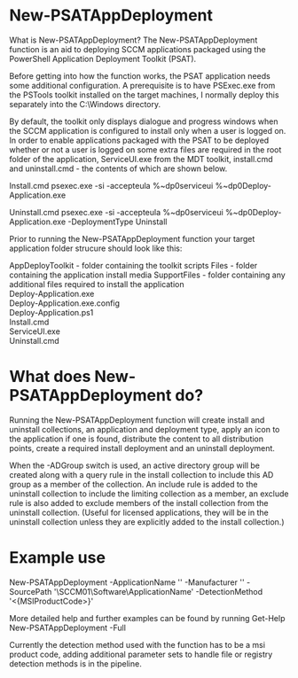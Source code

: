 
# New-PSATAppDeployment
What is New-PSATAppDeployment?
The New-PSATAppDeployment function is an aid to deploying SCCM applications packaged using the PowerShell Application Deployment Toolkit (PSAT).

Before getting into how the function works, the PSAT application needs some additional configuration. A prerequisite is to have PSExec.exe from the PSTools toolkit installed on the target machines, I normally deploy this separately into the C:\Windows directory.

By default, the toolkit only displays dialogue and progress windows when the SCCM application is configured to install only when a user is logged on. In order to enable applications packaged with the PSAT to be deployed whether or not a user is logged on some extra files are required in the root folder of the application,  ServiceUI.exe from the MDT toolkit, install.cmd and uninstall.cmd - the contents of which are shown below.


Install.cmd
psexec.exe -si -accepteula %~dp0serviceui %~dp0Deploy-Application.exe


Uninstall.cmd
psexec.exe -si -accepteula %~dp0serviceui %~dp0Deploy-Application.exe -DeploymentType Uninstall


Prior to running the New-PSATAppDeployment function your target application folder strucure should look like this:

AppDeployToolkit                  - folder containing the toolkit scripts
Files                             - folder containing the application install media
SupportFiles                      - folder containing any additional files required to install the application     
Deploy-Application.exe                                                                 
Deploy-Application.exe.config                                                           
Deploy-Application.ps1                                                                 
Install.cmd                                                                             
ServiceUI.exe                                                                           
Uninstall.cmd                   


# What does New-PSATAppDeployment do?
Running the New-PSATAppDeployment function will create install and uninstall collections, an application and deployment type, apply an icon to the application if one is found, distribute the content to all distribution points, create a required install deployment and an uninstall deployment.

When the -ADGroup switch is used, an active directory group will be created along with a query rule in the install collection to include this AD group as a member of the collection. An include rule is added to the uninstall collection to include the limiting collection as a member, an exclude rule is also added to exclude members of the install collection from the uninstall collection. (Useful for licensed applications, they will be in the uninstall collection unless they are explicitly added to the install collection.)


# Example use
New-PSATAppDeployment -ApplicationName '<name>' -Manufacturer '<manufacturer>' -SourcePath '\\SCCM01\Software\ApplicationName' -DetectionMethod '<{MSIProductCode>}'

More detailed help and further examples can be found by running Get-Help New-PSATAppDeployment -Full

Currently the detection method used with the function has to be a msi product code, adding additional parameter sets to handle file or registry detection methods is in the pipeline.
